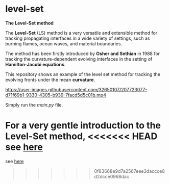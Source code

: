 # level-set

**The Level-Set method** 

The **Level-Set** (LS) method is a very versatile and extensible method for tracking 
propagating interfaces in a wide variety of settings, such as burning flames, 
ocean waves, and material boundaries.

The method has been firstly introduced by **Osher and Sethian** in 1988 for tracking the 
curvature-dependent evolving interfaces in the setting of **Hamilton-Jacobi equations**.

This repository shows an example of the level set method 
for tracking the evolving fronts under the mean **curvature**.



https://user-images.githubusercontent.com/32650107/207723077-d71f69b1-9330-4305-b939-7facd5d5c01b.mp4



Simply run the *main.py* file.

For a very gentle introduction to the Level-Set method, 
<<<<<<< HEAD
see [here](http://leonardorocchi.info/topics-pages/math/level-set-method/level-set-method.html)
=======
see [here](http://leonardorocchi.info/topics-pages/math/level-set-method/level-set-method.html)
>>>>>>> 0f83668e9d7a2567eee3daccce8d2dcce0968dac
